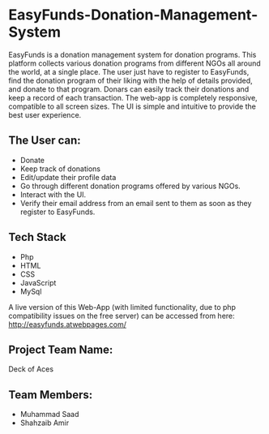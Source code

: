 # EasyFunds-Donation-Management-System
EasyFunds is a donation management system for donation programs. This platform collects various donation programs from different NGOs all around the world, at a single place.
The user just have to register to EasyFunds, find the donation program of their liking with the help of details provided, and donate to that program.
Donars can easily track their donations and keep a record of each transaction.
The web-app is completely responsive, compatible to all screen sizes. The UI is simple and intuitive to provide the best user experience.
## The User can:
* Donate
* Keep track of donations
* Edit/update their profile data
* Go through different donation programs offered by various NGOs.
* Interact with the UI.
* Verify their email address from an email sent to them as soon as they register to EasyFunds.

## Tech Stack
* Php
* HTML
* CSS
* JavaScript
* MySql

A live version of this Web-App (with limited functionality, due to php compatibility issues on the free server) can be accessed from here: http://easyfunds.atwebpages.com/

## Project Team Name:
Deck of Aces

## Team Members:
* Muhammad Saad
* Shahzaib Amir


